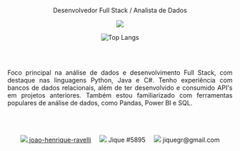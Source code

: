 <p align="center">Desenvolvedor Full Stack / Analista de Dados</p>

<p align="center">
  <a href="https://skillicons.dev">
    <img src="https://skillicons.dev/icons?i=py,java,c,opencv,django,html,css,dotnet,mysql" />
  </a>
</p>

<div align="center">
    <img src="https://github-readme-stats.vercel.app/api/top-langs/?username=JiqueGR&layout=compact" alt="Top Langs">
</div>

<br><br>
<p style="text-align: justify; margin-bottom: 20px;">
Foco principal na análise de dados e desenvolvimento Full Stack, com destaque nas linguagens Python, Java e C#. Tenho experiência com bancos de dados relacionais, além de ter desenvolvido e consumido API's em projetos anteriores. Também estou familiarizado com ferramentas populares de análise de dados, como Pandas, Power BI e SQL. 
</p><br><br>

 <section style="padding: 10px;
    display: flex;
    justify-content: space-evenly; 
    align-items: center;">
    <a href="https://www.linkedin.com/in/joao-henrique-ravelli/">
      <img src="https://skillicons.dev/icons?i=linkedin" /> joao-henrique-ravelli
    </a> 
    <a>
      <img src="https://skillicons.dev/icons?i=discord" /> Jique #5895
    </a>
   <a>
      <img src="https://skillicons.dev/icons?i=gmail" /> jiquegr@gmail.com
   </a>
  </section>



